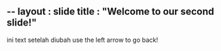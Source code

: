 --
layout : slide
title : "Welcome to our second slide!"
--
ini text setelah diubah
use the left arrow to go back!
